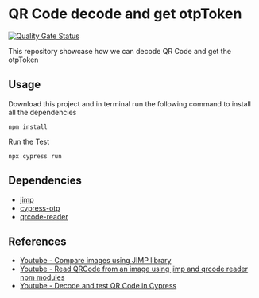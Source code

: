 # QR Code decode and get otpToken

[![Quality Gate Status](https://sonarcloud.io/api/project_badges/measure?project=rojalbati_qrcode-decode-otpToken&metric=alert_status)](https://sonarcloud.io/summary/new_code?id=rojalbati_qrcode-decode-otpToken)

This repository showcase how we can decode QR Code and get the otpToken

## Usage
Download this project and in terminal run the following command to install all the dependencies
```
npm install
```
Run the Test
```
npx cypress run
```

## Dependencies
- [jimp](https://www.npmjs.com/package/jimp)
- [cypress-otp](https://www.npmjs.com/package/cypress-otp)
- [qrcode-reader](https://www.npmjs.com/package/qrcode-reader)

## References
- [Youtube - Compare images using JIMP library](https://youtu.be/-XU04xzQDPU)
- [Youtube - Read QRCode from an image using jimp and qrcode reader npm modules](https://youtu.be/d0Kuea3uzr0)
- [Youtube - Decode and test QR Code in Cypress](https://youtu.be/Cxd0j88ipFQ) 
